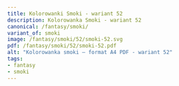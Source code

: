 ```yaml
---
title: Kolorowanki Smoki - wariant 52
description: Kolorowanka Smoki - wariant 52
canonical: /fantasy/smoki/
variant_of: smoki
image: /fantasy/smoki/52/smoki-52.svg
pdf: /fantasy/smoki/52/smoki-52.pdf
alt: "Kolorowanka smoki – format A4 PDF - wariant 52"
tags:
- fantasy
- smoki
---
```


